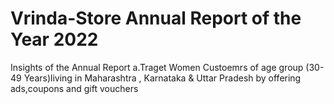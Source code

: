 # Vrinda-Store Annual Report of the Year 2022
Insights of the Annual Report 
a.Traget Women Custoemrs of age group (30-49 Years)living in Maharashtra , Karnataka & Uttar Pradesh   by offering ads,coupons and gift vouchers 
